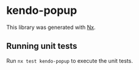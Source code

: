# kendo-popup

This library was generated with [Nx](https://nx.dev).

## Running unit tests

Run `nx test kendo-popup` to execute the unit tests.
